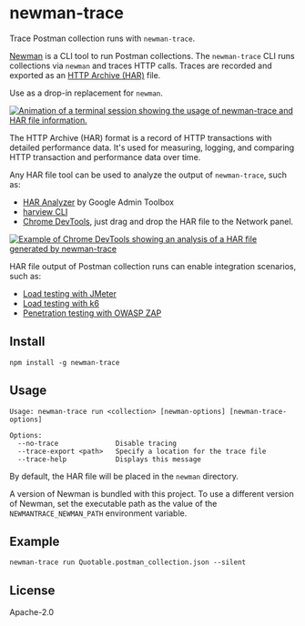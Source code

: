 # newman-trace

Trace Postman collection runs with `newman-trace`.

[Newman](https://www.npmjs.com/package/newman) is a CLI tool to run Postman collections. The `newman-trace` CLI runs collections via `newman` and traces HTTP calls. Traces are recorded and exported as an [HTTP Archive (HAR)](<https://en.wikipedia.org/wiki/HAR_(file_format)>) file.

Use as a drop-in replacement for `newman`.

[![Animation of a terminal session showing the usage of newman-trace and HAR file information.](https://raw.githubusercontent.com/kevinswiber/newman-trace/main/images/newman-trace-example.svg)](https://asciinema.org/a/473770)

The HTTP Archive (HAR) format is a record of HTTP transactions with detailed performance data. It's used for measuring, logging, and comparing HTTP transaction and performance data over time.

Any HAR file tool can be used to analyze the output of `newman-trace`, such as:

- [HAR Analyzer](https://toolbox.googleapps.com/apps/har_analyzer/) by Google Admin Toolbox
- [harview CLI](https://github.com/fboender/harview)
- [Chrome DevTools](https://developer.chrome.com/docs/devtools/network/reference/#save-as-har), just drag and drop the HAR file to the Network panel.

[![Example of Chrome DevTools showing an analysis of a HAR file generated by newman-trace](https://raw.githubusercontent.com/kevinswiber/newman-trace/main/images/newman-trace-chrome-devtools.png)](https://raw.githubusercontent.com/kevinswiber/newman-trace/main/images/newman-trace-chrome-devtools.png)

HAR file output of Postman collection runs can enable integration scenarios, such as:

- [Load testing with JMeter](https://converter.blazemeter.com/)
- [Load testing with k6](https://k6.io/docs/test-authoring/recording-a-session/har-converter)
- [Penetration testing with OWASP ZAP](https://www.zaproxy.org/docs/desktop/addons/import-export/)

## Install

```
npm install -g newman-trace
```

## Usage

```
Usage: newman-trace run <collection> [newman-options] [newman-trace-options]

Options:
  --no-trace              Disable tracing
  --trace-export <path>   Specify a location for the trace file
  --trace-help            Displays this message
```

By default, the HAR file will be placed in the `newman` directory.

A version of Newman is bundled with this project. To use a different version of Newman, set the executable path as the value of the `NEWMANTRACE_NEWMAN_PATH` environment variable.

## Example

```
newman-trace run Quotable.postman_collection.json --silent
```

## License

Apache-2.0
